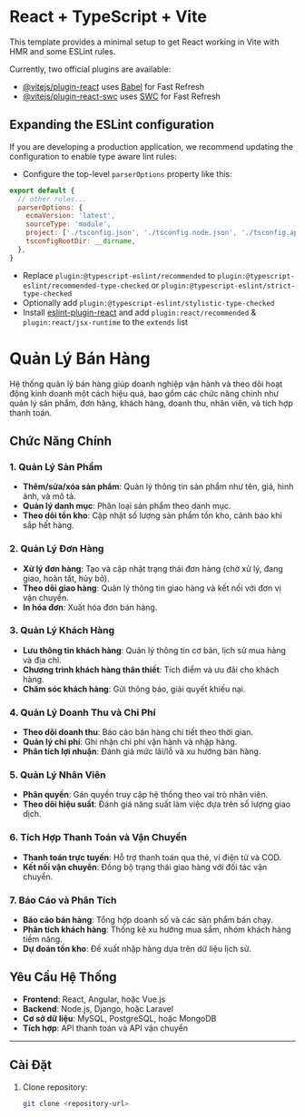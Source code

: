# React + TypeScript + Vite

This template provides a minimal setup to get React working in Vite with HMR and some ESLint rules.

Currently, two official plugins are available:

- [@vitejs/plugin-react](https://github.com/vitejs/vite-plugin-react/blob/main/packages/plugin-react/README.md) uses [Babel](https://babeljs.io/) for Fast Refresh
- [@vitejs/plugin-react-swc](https://github.com/vitejs/vite-plugin-react-swc) uses [SWC](https://swc.rs/) for Fast Refresh

## Expanding the ESLint configuration

If you are developing a production application, we recommend updating the configuration to enable type aware lint rules:

- Configure the top-level `parserOptions` property like this:

```js
export default {
  // other rules...
  parserOptions: {
    ecmaVersion: 'latest',
    sourceType: 'module',
    project: ['./tsconfig.json', './tsconfig.node.json', './tsconfig.app.json'],
    tsconfigRootDir: __dirname,
  },
}
```

- Replace `plugin:@typescript-eslint/recommended` to `plugin:@typescript-eslint/recommended-type-checked` or `plugin:@typescript-eslint/strict-type-checked`
- Optionally add `plugin:@typescript-eslint/stylistic-type-checked`
- Install [eslint-plugin-react](https://github.com/jsx-eslint/eslint-plugin-react) and add `plugin:react/recommended` & `plugin:react/jsx-runtime` to the `extends` list




# Quản Lý Bán Hàng

Hệ thống quản lý bán hàng giúp doanh nghiệp vận hành và theo dõi hoạt động kinh doanh một cách hiệu quả, bao gồm các chức năng chính như quản lý sản phẩm, đơn hàng, khách hàng, doanh thu, nhân viên, và tích hợp thanh toán.

## Chức Năng Chính

### 1. Quản Lý Sản Phẩm
- **Thêm/sửa/xóa sản phẩm**: Quản lý thông tin sản phẩm như tên, giá, hình ảnh, và mô tả.
- **Quản lý danh mục**: Phân loại sản phẩm theo danh mục.
- **Theo dõi tồn kho**: Cập nhật số lượng sản phẩm tồn kho, cảnh báo khi sắp hết hàng.

### 2. Quản Lý Đơn Hàng
- **Xử lý đơn hàng**: Tạo và cập nhật trạng thái đơn hàng (chờ xử lý, đang giao, hoàn tất, hủy bỏ).
- **Theo dõi giao hàng**: Quản lý thông tin giao hàng và kết nối với đơn vị vận chuyển.
- **In hóa đơn**: Xuất hóa đơn bán hàng.

### 3. Quản Lý Khách Hàng
- **Lưu thông tin khách hàng**: Quản lý thông tin cơ bản, lịch sử mua hàng và địa chỉ.
- **Chương trình khách hàng thân thiết**: Tích điểm và ưu đãi cho khách hàng.
- **Chăm sóc khách hàng**: Gửi thông báo, giải quyết khiếu nại.

### 4. Quản Lý Doanh Thu và Chi Phí
- **Theo dõi doanh thu**: Báo cáo bán hàng chi tiết theo thời gian.
- **Quản lý chi phí**: Ghi nhận chi phí vận hành và nhập hàng.
- **Phân tích lợi nhuận**: Đánh giá mức lãi/lỗ và xu hướng bán hàng.

### 5. Quản Lý Nhân Viên
- **Phân quyền**: Gán quyền truy cập hệ thống theo vai trò nhân viên.
- **Theo dõi hiệu suất**: Đánh giá năng suất làm việc dựa trên số lượng giao dịch.

### 6. Tích Hợp Thanh Toán và Vận Chuyển
- **Thanh toán trực tuyến**: Hỗ trợ thanh toán qua thẻ, ví điện tử và COD.
- **Kết nối vận chuyển**: Đồng bộ trạng thái giao hàng với đối tác vận chuyển.

### 7. Báo Cáo và Phân Tích
- **Báo cáo bán hàng**: Tổng hợp doanh số và các sản phẩm bán chạy.
- **Phân tích khách hàng**: Thống kê xu hướng mua sắm, nhóm khách hàng tiềm năng.
- **Dự đoán tồn kho**: Đề xuất nhập hàng dựa trên dữ liệu lịch sử.

## Yêu Cầu Hệ Thống
- **Frontend**: React, Angular, hoặc Vue.js
- **Backend**: Node.js, Django, hoặc Laravel
- **Cơ sở dữ liệu**: MySQL, PostgreSQL, hoặc MongoDB
- **Tích hợp**: API thanh toán và API vận chuyển

---

## Cài Đặt
1. Clone repository:
   ```bash
   git clone <repository-url>
